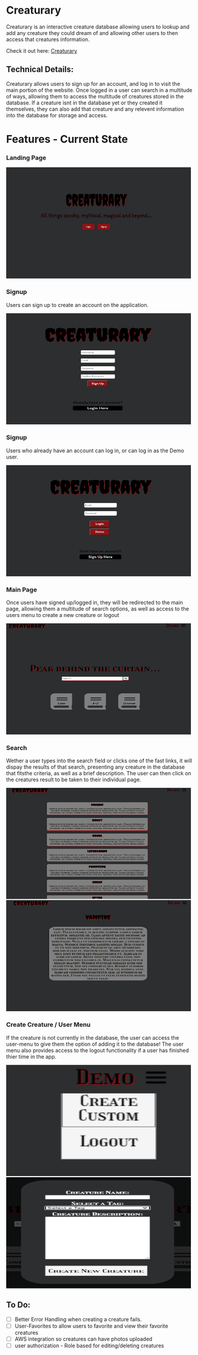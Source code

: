 <h1>Creaturary</h1>

Creaturary is an interactive creature database allowing users to lookup and add any creature they could dream of and allowing 
other users to then access that creatures information.

Check it out here: <a href='https://creaturary.herokuapp.com/'>Creaturary</a>

<h2>Technical Details:</h2>

Creaturary allows users to sign up for an account, and log in to visit the main portion of the website.
Once logged in a user can search in a multitude of ways, allowing them to access the multitude of creatures stored in the database.
If a creature isnt in the database yet or they created it themselves, they can also add that creature and any relevent information into 
the database for storage and access.

<h1>Features - Current State </h1>
<h3>Landing Page</h3>
<p>
  <img src="/referenceimages/landing.PNG" width="500" height="300" />
</p>

<h3>Signup</h3>
  Users can sign up to create an account on the application.
<p>
  <img src="/referenceimages/signup.PNG" width="500" height="300" />
</p>  

<h3>Signup</h3>
  Users who already have an account can log in, or can log in as the Demo user.
<p>
  <img src="/referenceimages/login.PNG" width="500" height="300" />
</p>  

<h3>Main Page</h3>
  Once users have signed up/logged in, they will be redirected to the main page,
  allowing them a multitude of search options, as well as access to the users menu 
  to create a new creature or logout
<p>
  <img src="/referenceimages/main.PNG" width="500" height="300" />
</p> 

<h3>Search</h3>
  Wether a user types into the search field or clicks one of the fast links, it will dispay the results of that search,
  presenting any creature in the database that fitsthe criteria, as well as a brief description. The user can then click on 
  the creatures result to be taken to their individual page.
<p>
  <img src="/referenceimages/results.PNG" width="500" height="300" />
  <img src="/referenceimages/creaturepage.PNG" width="500" height="300" />
</p> 

<h3>Create Creature / User Menu</h3>
  If the creature is not currently in the database, the user can access the user-menu to give them the option of
  adding it to the database!
  The user menu also provides access to the logout functionality if a user has finished thier time in the app.
<p>
  <img src="/referenceimages/usersmenu.PNG" width="500" height="300" />
  <img src="/referenceimages/newcreature.PNG" width="500" height="300" />
</p> 

<h2>To Do:</h2>

- [ ] Better Error Handling when creating a creature fails.
- [ ] User-Favorites to allow users to favorite and view their favorite creatures
- [ ] AWS integration so creatures can have photos uploaded
- [ ] user authorization - Role based for editing/deleting creatures
